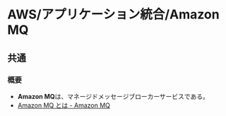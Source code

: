 # AWS/アプリケーション統合/Amazon MQ

## 共通

### 概要

- **Amazon MQ**は、マネージドメッセージブローカーサービスである。
- [Amazon MQ とは - Amazon MQ](https://docs.aws.amazon.com/ja_jp/amazon-mq/latest/developer-guide/welcome.html)
